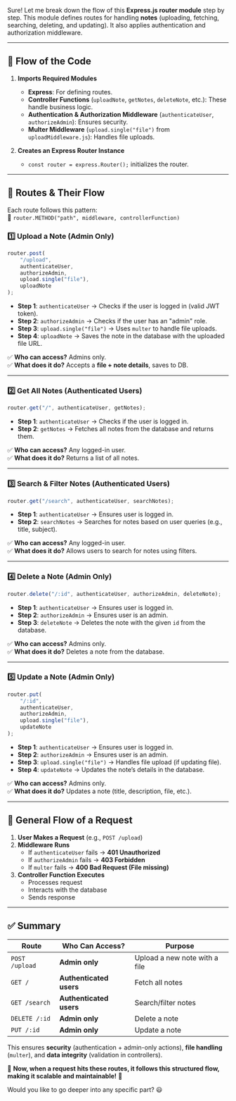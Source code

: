 Sure! Let me break down the flow of this **Express.js router module** step by step. This module defines routes for handling **notes** (uploading, fetching, searching, deleting, and updating). It also applies authentication and authorization middleware.

---

## **🚀 Flow of the Code**

1. **Imports Required Modules**

    - **Express**: For defining routes.
    - **Controller Functions** (`uploadNote`, `getNotes`, `deleteNote`, etc.): These handle business logic.
    - **Authentication & Authorization Middleware** (`authenticateUser`, `authorizeAdmin`): Ensures security.
    - **Multer Middleware** (`upload.single("file")` from `uploadMiddleware.js`): Handles file uploads.

2. **Creates an Express Router Instance**
    - `const router = express.Router();` initializes the router.

---

## **📌 Routes & Their Flow**

Each route follows this pattern:  
📌 `router.METHOD("path", middleware, controllerFunction)`

### **1️⃣ Upload a Note (Admin Only)**

```js
router.post(
    "/upload",
    authenticateUser,
    authorizeAdmin,
    upload.single("file"),
    uploadNote
);
```

-   **Step 1**: `authenticateUser` → Checks if the user is logged in (valid JWT token).
-   **Step 2**: `authorizeAdmin` → Checks if the user has an "admin" role.
-   **Step 3**: `upload.single("file")` → Uses `multer` to handle file uploads.
-   **Step 4**: `uploadNote` → Saves the note in the database with the uploaded file URL.

✅ **Who can access?** Admins only.  
✅ **What does it do?** Accepts a **file + note details**, saves to DB.

---

### **2️⃣ Get All Notes (Authenticated Users)**

```js
router.get("/", authenticateUser, getNotes);
```

-   **Step 1**: `authenticateUser` → Checks if the user is logged in.
-   **Step 2**: `getNotes` → Fetches all notes from the database and returns them.

✅ **Who can access?** Any logged-in user.  
✅ **What does it do?** Returns a list of all notes.

---

### **3️⃣ Search & Filter Notes (Authenticated Users)**

```js
router.get("/search", authenticateUser, searchNotes);
```

-   **Step 1**: `authenticateUser` → Ensures user is logged in.
-   **Step 2**: `searchNotes` → Searches for notes based on user queries (e.g., title, subject).

✅ **Who can access?** Any logged-in user.  
✅ **What does it do?** Allows users to search for notes using filters.

---

### **4️⃣ Delete a Note (Admin Only)**

```js
router.delete("/:id", authenticateUser, authorizeAdmin, deleteNote);
```

-   **Step 1**: `authenticateUser` → Ensures user is logged in.
-   **Step 2**: `authorizeAdmin` → Ensures user is an admin.
-   **Step 3**: `deleteNote` → Deletes the note with the given `id` from the database.

✅ **Who can access?** Admins only.  
✅ **What does it do?** Deletes a note from the database.

---

### **5️⃣ Update a Note (Admin Only)**

```js
router.put(
    "/:id",
    authenticateUser,
    authorizeAdmin,
    upload.single("file"),
    updateNote
);
```

-   **Step 1**: `authenticateUser` → Ensures user is logged in.
-   **Step 2**: `authorizeAdmin` → Ensures user is an admin.
-   **Step 3**: `upload.single("file")` → Handles file upload (if updating file).
-   **Step 4**: `updateNote` → Updates the note’s details in the database.

✅ **Who can access?** Admins only.  
✅ **What does it do?** Updates a note (title, description, file, etc.).

---

## **🔁 General Flow of a Request**

1. **User Makes a Request** (e.g., `POST /upload`)
2. **Middleware Runs**
    - If `authenticateUser` fails → **401 Unauthorized**
    - If `authorizeAdmin` fails → **403 Forbidden**
    - If `multer` fails → **400 Bad Request (File missing)**
3. **Controller Function Executes**
    - Processes request
    - Interacts with the database
    - Sends response

---

## **✅ Summary**

| Route          | Who Can Access?         | Purpose                       |
| -------------- | ----------------------- | ----------------------------- |
| `POST /upload` | **Admin only**          | Upload a new note with a file |
| `GET /`        | **Authenticated users** | Fetch all notes               |
| `GET /search`  | **Authenticated users** | Search/filter notes           |
| `DELETE /:id`  | **Admin only**          | Delete a note                 |
| `PUT /:id`     | **Admin only**          | Update a note                 |

This ensures **security** (authentication + admin-only actions), **file handling** (`multer`), and **data integrity** (validation in controllers).

🚀 **Now, when a request hits these routes, it follows this structured flow, making it scalable and maintainable!** 🚀

Would you like to go deeper into any specific part? 😃
